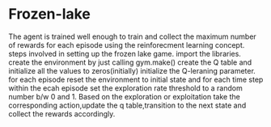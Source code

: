 # Frozen-lake
The agent is trained  well enough to train and collect  the maximum number of rewards for each episode using the reinforecment learning concept.
steps involved in setting up the frozen lake game.
import the libraries.
create the environment by just calling gym.make() 
create the Q table and initialize all the values to zeros(initially)
initialize the Q-leraning parameter.
for each episode reset the environment to initial state and for each time step within the ecah episode set the exploration rate threshold to a random number b/w 0 and 1.
Based on the exploration or exploitation take the corresponding action,update the q table,transition to the next state and collect the rewards accordingly.

